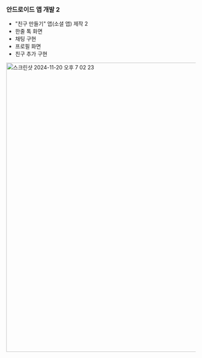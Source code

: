 ### 안드로이드 앱 개발 2
  * "친구 만들기" 앱(소셜 앱) 제작 2
  * 한줄 톡 화면
  * 채팅 구현
  * 프로필 화면
  * 친구 추가 구현
<img width="768" alt="스크린샷 2024-11-20 오후 7 02 23" src="https://github.com/user-attachments/assets/28e424cf-9173-45fa-8de6-5a35892c063f">
